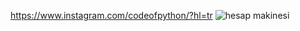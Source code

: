https://www.instagram.com/codeofpython/?hl=tr
![hesap makinesi](https://user-images.githubusercontent.com/74104595/100498964-fa4a3000-3176-11eb-9fd0-c6b528479b6a.jpg)
